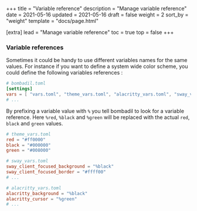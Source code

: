 +++
title = "Variable reference"
description = "Manage variable reference"
date = 2021-05-16
updated = 2021-05-16
draft = false
weight = 2
sort_by = "weight"
template = "docs/page.html"

[extra]
lead = "Manage variable reference"
toc = true
top = false
+++

### Variable references

Sometimes it could be handy to use different variables names for the same values.
For instance if you want to define a system wide color scheme, you could define the following variables references :

```toml
# bombadil.toml
[settings]
vars = [ "vars.toml", "theme_vars.toml", "alacritty_vars.toml", "sway_vars.toml" ]
# ... 
```

By prefixing a variable value with `%` you tell bombadil to look for a variable reference.
Here `%red`, `%black` and `%green` will be replaced with the actual `red`, `black` and `green` values.

```toml
# theme_vars.toml
red = "#ff0000"
black = "#000000"
green = "#008000"
```

```toml
# sway_vars.toml
sway_client_focused_background = "%black"
sway_client_focused_border = "#ffff00"
# ...
```

```toml
# alacritty_vars.toml
alacritty_background = "%black"
alacritty_cursor = "%green"
# ...
```
